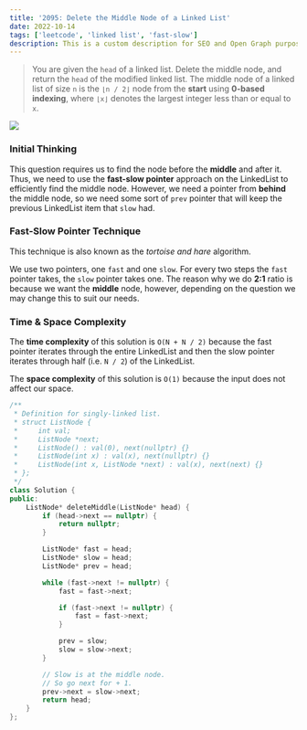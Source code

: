 ```yaml
---
title: '2095: Delete the Middle Node of a Linked List'
date: 2022-10-14
tags: ['leetcode', 'linked list', 'fast-slow']
description: This is a custom description for SEO and Open Graph purposes. If it's not provided, it defaults to auto-generated excerpts of the page content.
---
```


> You are given the `head` of a linked list. Delete the middle node, and return the `head` of the modified linked list. The middle node of a linked list of size `n` is the `⌊n / 2⌋` node from the **start** using **0-based indexing**, where `⌊x⌋` denotes the largest integer less than or equal to `x`.

<div class="hidden sm:flex w-full justify-center items-center mt-6 mb-3">
<img style="max-width: 600px" src="https://assets.leetcode.com/uploads/2021/11/16/eg1drawio.png" />
</div>

### Initial Thinking

This question requires us to find the node before the **middle** and after it. Thus, we need to use the **fast-slow pointer** approach on the LinkedList to efficiently find the middle node. However, we need a pointer from **behind** the middle node, so we need some sort of `prev` pointer that will keep the previous LinkedList item that `slow` had.

### Fast-Slow Pointer Technique

This technique is also known as the _tortoise and hare_ algorithm.

We use two pointers, one `fast` and one `slow`. For every two steps the `fast` pointer takes, the `slow` pointer takes one. The reason why we do **2:1** ratio is because we want the **middle** node, however, depending on the question we may change this to suit our needs.

### Time & Space Complexity

The **time complexity** of this solution is `O(N + N / 2)` because the fast pointer iterates through the entire LinkedList and then the slow pointer iterates through half (i.e. `N / 2`) of the LinkedList.

The **space complexity** of this solution is `O(1)` because the input does not affect our space.

```cpp
/**
 * Definition for singly-linked list.
 * struct ListNode {
 *     int val;
 *     ListNode *next;
 *     ListNode() : val(0), next(nullptr) {}
 *     ListNode(int x) : val(x), next(nullptr) {}
 *     ListNode(int x, ListNode *next) : val(x), next(next) {}
 * };
 */
class Solution {
public:
    ListNode* deleteMiddle(ListNode* head) {
        if (head->next == nullptr) {
            return nullptr;
        }

        ListNode* fast = head;
        ListNode* slow = head;
        ListNode* prev = head;

        while (fast->next != nullptr) {
            fast = fast->next;

            if (fast->next != nullptr) {
                fast = fast->next;
            }

            prev = slow;
            slow = slow->next;
        }

        // Slow is at the middle node.
        // So go next for + 1.
        prev->next = slow->next;
        return head;
    }
};
```
